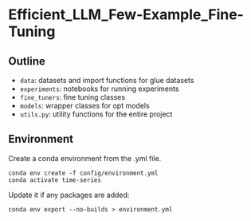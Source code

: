# Efficient_LLM_Few-Example_Fine-Tuning

## Outline

- `data`: datasets and import functions for glue datasets
- `experiments`: notebooks for running experiments
- `fine_tuners`: fine tuning classes
- `models`: wrapper classes for opt models
- `utils.py`: utility functions for the entire project

## Environment
Create a conda environment from the .yml file.
```
conda env create -f config/environment.yml
conda activate time-series
```
Update it if any packages are added:
```
conda env export --no-builds > environment.yml
```